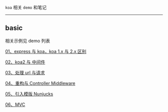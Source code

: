 `koa` 相关 `demo` 和笔记 

----

## basic

相关示例见 demo 列表

[01、express 与 koa，koa 1.x 与 2.x 区别](https://github.com/hanekaoru/WebLearningNotes/tree/master/koa/note/01.md)

[02、koa2 与 中间件](https://github.com/hanekaoru/WebLearningNotes/tree/master/koa/note/02.md)

[03、处理 url 与请求](https://github.com/hanekaoru/WebLearningNotes/tree/master/koa/note/03.md)

[04、重构与 Controller Middleware](https://github.com/hanekaoru/WebLearningNotes/tree/master/koa/note/04.md)

[05、引入模版 Nunjucks](https://github.com/hanekaoru/WebLearningNotes/tree/master/koa/note/05.md)

[06、MVC](https://github.com/hanekaoru/WebLearningNotes/tree/master/koa/note/06.md)



















